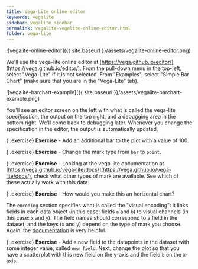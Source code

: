 ```yaml
---
title: Vega-Lite online editor
keywords: vegalite
sidebar: vegalite_sidebar
permalink: vegalite-vegalite-online-editor.html
folder: vega-lite
---
```

![vegalite-online-editor]({{ site.baseurl }}/assets/vegalite-online-editor.png)

We'll use the vega-lite online editor at [https://vega.github.io/editor/](https://vega.github.io/editor/). From the pull-down menu in the top-left, select "Vega-Lite" if it is not selected. From "Examples", select "Simple Bar Chart" (make sure that you are in the "Vega-Lite" tab).

![vegalite-barchart-example]({{ site.baseurl }}/assets/vegalite-barchart-example.png)

You'll see an editor screen on the left with what is called the vega-lite _specification_, the output on the top right, and a debugging area in the bottom right. We'll come back to debugging later. Whenever you change the specification in the editor, the output is automatically updated.

{:.exercise}
**Exercise** - Add an additional bar to the plot with a value of 100.

{:.exercise}
**Exercise** - Change the mark type from `bar` to `point`.

{:.exercise}
**Exercise** - Looking at the vega-lite documentation at [https://vega.github.io/vega-lite/docs/](https://vega.github.io/vega-lite/docs/), check what other types of mark are available. See which of these actually work with this data.

{:.exercise}
**Exercise** - How would you make this an horizontal chart?
<!--
Flip x and y
-->

The `encoding` section specifies what is called the "visual encoding": it links fields in each data object (in this case: fields `a` and `b`) to visual channels (in this case: `x` and `y`). The field names should correspond to a field in the dataset, and the keys (`x` and `y`) depend on the type of mark you choose. Again: the [documentation](https://vega.github.io/vega-lite/docs/field.html) is very helpful.

{:.exercise}
**Exercise** - Add a new field to the datapoints in the dataset with some integer value, called `new_field`. Next, change the plot so that you have a scatterplot with this new field on the y-axis and the field `b` on the x-axis.
<!--
{
  "$schema": "https://vega.github.io/schema/vega-lite/v4.json",
  "description": "A simple bar chart with embedded data.",
  "data": {
    "values": [
      {"a": "A", "b": 28, "new_field": 15},
      {"a": "B", "b": 55, "new_field": 14},
      {"a": "C", "b": 43, "new_field": 53},
      {"a": "D", "b": 91, "new_field": 12},
      {"a": "E", "b": 81, "new_field": 2},
      {"a": "F", "b": 53, "new_field": 62},
      {"a": "G", "b": 19, "new_field": 54},
      {"a": "H", "b": 87, "new_field": 84},
      {"a": "I", "b": 52, "new_field": 47},
      {"a": "J", "b": 100, "new_field": 33}
    ]
  },
  "mark": "circle",
  "encoding": {
    "x": {"field": "b", "type": "quantitative"},
    "y": {"field": "new_field", "type": "quantitative"}
  }
}
-->
